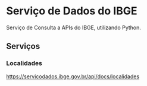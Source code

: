 # Serviço de Dados do IBGE

Serviço de Consulta a APIs do IBGE, utilizando Python.

## Serviços
### Localidades 
https://servicodados.ibge.gov.br/api/docs/localidades

